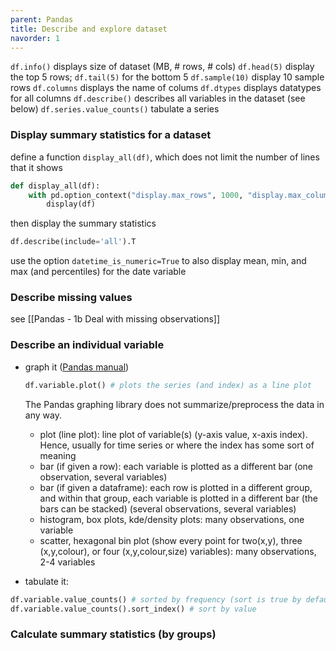 ```yaml
---
parent: Pandas 
title: Describe and explore dataset 
navorder: 1 
---
```


``df.info()`` displays size of dataset (MB, # rows, # cols)
``df.head(5)`` display the top 5 rows; ``df.tail(5)`` for the bottom 5
``df.sample(10)`` display 10 sample rows
``df.columns`` displays the name of colums
``df.dtypes`` displays datatypes for all columns
``df.describe()`` describes all variables in the dataset (see below)
``df.series.value_counts()`` tabulate a series

### Display summary statistics for a dataset

define a function `display_all(df)`, which does not limit the number of lines that it shows
```python
def display_all(df):
    with pd.option_context("display.max_rows", 1000, "display.max_columns", 1000): 
        display(df)
```

then display the summary statistics
```python
df.describe(include='all').T
```

use the option `datetime_is_numeric=True` to also display mean, min, and max (and percentiles) for the date variable

### Describe missing values
see [[Pandas - 1b Deal with missing observations]]


### Describe an individual variable
- graph it ([Pandas manual](https://pandas.pydata.org/pandas-docs/stable/user_guide/visualization.html#))
	```python
	df.variable.plot() # plots the series (and index) as a line plot
	```
	
	The Pandas graphing library does not summarize/preprocess the data in any way. 
	- plot (line plot): line plot of variable(s) (y-axis value, x-axis index). Hence, usually for time series or where the index has some sort of meaning
	- bar (if given a row): each variable is plotted as a different bar (one observation, several variables)
	- bar (if given a dataframe): each row is plotted in a different group, and within that group, each variable is plotted in a different bar (the bars can be stacked) (several observations, several variables)
	- histogram, box plots, kde/density plots: many observations, one variable
	- scatter, hexagonal bin plot (show every point for two(x,y), three (x,y,colour), or four (x,y,colour,size) variables): many observations, 2-4 variables

- tabulate it: 
```python
df.variable.value_counts() # sorted by frequency (sort is true by default)
df.variable.value_counts().sort_index() # sort by value 
```


### Calculate summary statistics (by groups)

